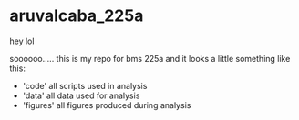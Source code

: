# aruvalcaba_225a

hey lol

soooooo..... this is my repo for bms 225a and it looks a little something like this:

- 'code' all scripts used in analysis
- 'data' all data used for analysis
- 'figures' all figures produced during analysis
